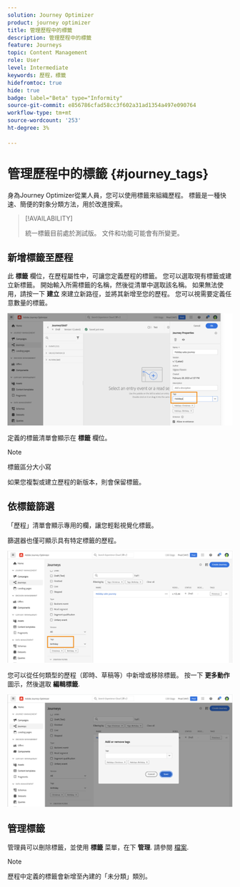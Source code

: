 ```yaml
---
solution: Journey Optimizer
product: journey optimizer
title: 管理歷程中的標籤
description: 管理歷程中的標籤
feature: Journeys
topic: Content Management
role: User
level: Intermediate
keywords: 歷程，標籤
hidefromtoc: true
hide: true
badge: label="Beta" type="Informity"
source-git-commit: e856786cfad58cc3f602a31ad1354a497e090764
workflow-type: tm+mt
source-wordcount: '253'
ht-degree: 3%

---
```


# 管理歷程中的標籤 {#journey_tags}

身為Journey Optimizer從業人員，您可以使用標籤來組織歷程。 標籤是一種快速、簡便的對象分類方法，用於改進搜索。

>[!AVAILABILITY]
>
> 統一標籤目前處於測試版。 文件和功能可能會有所變更。

## 新增標籤至歷程

此 **標籤** 欄位，在歷程屬性中，可讓您定義歷程的標籤。 您可以選取現有標籤或建立新標籤。 開始輸入所需標籤的名稱，然後從清單中選取該名稱。 如果無法使用，請按一下 **建立** 來建立新路徑，並將其新增至您的歷程。 您可以視需要定義任意數量的標籤。

![](assets/tags1.png)

定義的標籤清單會顯示在 **標籤** 欄位。

>[!NOTE]
>
> 標籤區分大小寫
> 
> 如果您複製或建立歷程的新版本，則會保留標籤。

## 依標籤篩選

「歷程」清單會顯示專用的欄，讓您輕鬆視覺化標籤。

篩選器也僅可顯示具有特定標籤的歷程。

![](assets/tags2.png)

您可以從任何類型的歷程（即時、草稿等）中新增或移除標籤。 按一下 **更多動作** 圖示，然後選取 **編輯標籤**.

![](assets/tags3.png)

## 管理標籤

管理員可以刪除標籤，並使用 **標籤** 菜單，在下 **管理**. 請參閱 [檔案](https://experienceleague.adobe.com/docs/experience-platform/administrative-tags/overview.html).

>[!NOTE]
>
> 歷程中定義的標籤會新增至內建的「未分類」類別。
